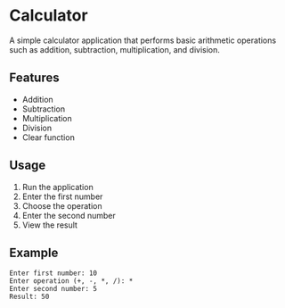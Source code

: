 # Calculator

A simple calculator application that performs basic arithmetic operations such as addition, subtraction, multiplication, and division.

## Features

- Addition
- Subtraction
- Multiplication
- Division
- Clear function

## Usage

1. Run the application
2. Enter the first number
3. Choose the operation
4. Enter the second number
5. View the result

## Example

```plaintext
Enter first number: 10
Enter operation (+, -, *, /): *
Enter second number: 5
Result: 50
